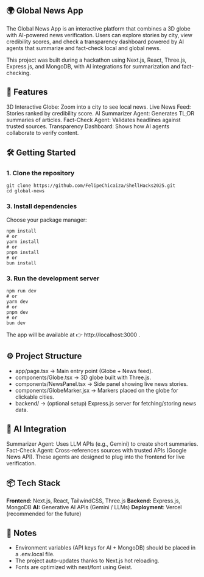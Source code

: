 ## 🌍 Global News App

The Global News App is an interactive platform that combines a 3D globe with AI-powered news verification. Users can explore stories by city, view credibility scores, and check a transparency dashboard powered by AI agents that summarize and fact-check local and global news.

This project was built during a hackathon using Next.js, React, Three.js, Express.js, and MongoDB, with AI integrations for summarization and fact-checking.

## 🚀 Features

3D Interactive Globe: Zoom into a city to see local news.
Live News Feed: Stories ranked by credibility score.
AI Summarizer Agent: Generates TL;DR summaries of articles.
Fact-Check Agent: Validates headlines against trusted sources.
Transparency Dashboard: Shows how AI agents collaborate to verify content.

## 🛠️ Getting Started

### 1. Clone the repository
   
```
git clone https://github.com/FelipeChicaiza/ShellHacks2025.git
cd global-news
```

### 3. Install dependencies

Choose your package manager:

```
npm install
# or
yarn install
# or
pnpm install
# or
bun install
```
### 3. Run the development server
```
npm run dev
# or
yarn dev
# or
pnpm dev
# or
bun dev
```

The app will be available at 👉 http://localhost:3000
.

## ⚙️ Project Structure

- app/page.tsx → Main entry point (Globe + News feed).
- components/Globe.tsx → 3D globe built with Three.js.
- components/NewsPanel.tsx → Side panel showing live news stories.
- components/GlobeMarker.jsx → Markers placed on the globe for clickable cities.
- backend/ → (optional setup) Express.js server for fetching/storing news data.

## 🤖 AI Integration

Summarizer Agent: Uses LLM APIs (e.g., Gemini) to create short summaries.
Fact-Check Agent: Cross-references sources with trusted APIs (Google News API).
These agents are designed to plug into the frontend for live verification.

## 📦 Tech Stack

**Frontend:** Next.js, React, TailwindCSS, Three.js
**Backend:** Express.js, MongoDB
**AI:** Generative AI APIs (Gemini / LLMs)
**Deployment**: Vercel (recommended for the future)

## 📝 Notes

- Environment variables (API keys for AI + MongoDB) should be placed in a .env.local file.
- The project auto-updates thanks to Next.js hot reloading.
- Fonts are optimized with next/font using Geist.
